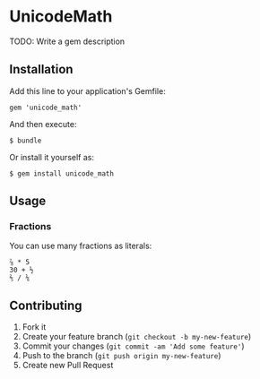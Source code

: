 # UnicodeMath

TODO: Write a gem description

## Installation

Add this line to your application's Gemfile:

    gem 'unicode_math'

And then execute:

    $ bundle

Or install it yourself as:

    $ gem install unicode_math

## Usage

### Fractions

You can use many fractions as literals:

    ⅞ * 5
    30 + ½
    ⅖ / ⅙

## Contributing

1. Fork it
2. Create your feature branch (`git checkout -b my-new-feature`)
3. Commit your changes (`git commit -am 'Add some feature'`)
4. Push to the branch (`git push origin my-new-feature`)
5. Create new Pull Request
